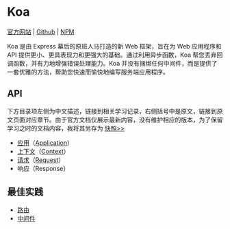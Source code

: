 # Koa

[官方网站](https://koajs.com) | [Github](https://github.com/koajs) | [NPM](https://www.npmjs.com/package/koa)

Koa 是由 Express 幕后的原班人马打造的新 Web 框架，旨在为 Web 应用程序和 API 提供更小、更具表现力和更强大的基础。通过利用异步函数，Koa 帮您丢弃回调函数，并有力地增强错误处理能力。Koa 并没有捆绑任何中间件，而是提供了一套优雅的方法，帮助您快速而愉快地编写服务端应用程序。

## API

下方目录项左侧为中文描述，链接到相关学习记录，右侧括号中是原文，链接到原文页面对应章节。由于官方文档仅展示最新内容，没有维护相应的版本，为了保留学习之时的文档内容，我将其另存为 [快照>>](./snapshoot/)

- [应用](./API/Application.md)（[Application](https://koajs.com/#application)）
- [上下文](./API/Context.md)（[Context](https://koajs.com/#context)）
- [请求](./API/Request.md)（[Request](https://koajs.com/#request)）
- 响应（Response）

## 最佳实践

- [路由](./最佳实践/路由.md)
- [中间件](./最佳实践/中间件实践.md)

<!-- https://github.com/koajs/koa/wiki -->
<!-- https://github.com/koajs/examples -->
